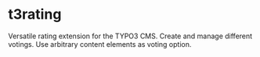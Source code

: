 t3rating
========

Versatile rating extension for the TYPO3 CMS.  Create and manage different votings. Use arbitrary content elements as voting option.
